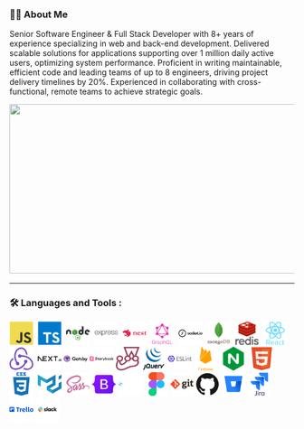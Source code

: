 ### :man_technologist: About Me   


Senior Software Engineer & Full Stack Developer with 8+ years of experience specializing in web and back-end development. Delivered scalable solutions for applications supporting over 1 million daily active users, optimizing system performance. Proficient in writing maintainable, efficient code and leading teams of up to 8 engineers, driving project delivery timelines by 20%. Experienced in collaborating with cross-functional, remote teams to achieve strategic goals.



<div align="center">
  <img src="https://media.giphy.com/media/dWesBcTLavkZuG35MI/giphy.gif" width="600" height="300"/>
</div>



---

### :hammer_and_wrench: Languages and Tools :
<div>
  <img src="https://github.com/devicons/devicon/blob/master/icons/javascript/javascript-original.svg" title="Javascript" alt="Javascript" width="42" height="42"/>&nbsp;
  <img src="https://github.com/devicons/devicon/blob/master/icons/typescript/typescript-original.svg" title="Typescript" alt="Typescript" width="42" height="42"/>&nbsp;
  <img src="https://github.com/devicons/devicon/blob/master/icons/nodejs/nodejs-original-wordmark.svg" title="NodeJS" alt="NodeJS" width="42" height="42"/>&nbsp;
  <img src="https://github.com/devicons/devicon/blob/master/icons/express/express-original-wordmark.svg" title="ExpressJS" alt="ExpressJS" width="42" height="42"/>&nbsp;
  <img src="https://github.com/devicons/devicon/blob/master/icons/nestjs/nestjs-plain-wordmark.svg" title="NestJS" alt="NestJS" width="42" height="42"/>&nbsp;
  <img src="https://github.com/devicons/devicon/blob/master/icons/graphql/graphql-plain-wordmark.svg" title="GraphQL" alt="GraphQL" width="42" height="42"/>&nbsp;
  <img src="https://github.com/devicons/devicon/blob/master/icons/socketio/socketio-original-wordmark.svg" title="SocketIO" alt="SocketIO" width="42" height="42"/>&nbsp;
  <img src="https://github.com/devicons/devicon/blob/master/icons/mongodb/mongodb-original-wordmark.svg" title="MongoDB" alt="MongoDB" width="42" height="42"/>&nbsp;
  <img src="https://github.com/devicons/devicon/blob/master/icons/redis/redis-original-wordmark.svg" title="Redis" alt="Redis" width="42" height="42"/>&nbsp;
  <img src="https://github.com/devicons/devicon/blob/master/icons/react/react-original-wordmark.svg" title="React" alt="React" width="42" height="42"/>&nbsp;
  <img src="https://github.com/devicons/devicon/blob/master/icons/redux/redux-original.svg" title="Redux" alt="Redux " width="42" height="42"/>&nbsp;
  <img src="https://raw.githubusercontent.com/devicons/devicon/1119b9f84c0290e0f0b38982099a2bd027a48bf1/icons/nextjs/nextjs-original-wordmark.svg" title="Next Js" **alt="Next Js" width="42" height="42"/>
  <img src="https://github.com/devicons/devicon/blob/master/icons/gatsby/gatsby-original-wordmark.svg" title="Gatsby" **alt="Gatsby" width="42" height="42"/>
  <img src="https://github.com/devicons/devicon/blob/master/icons/storybook/storybook-original-wordmark.svg" title="Storyblock" **alt="Storyblock" width="42" height="42"/>
  <img src="https://github.com/devicons/devicon/blob/master/icons/jest/jest-plain.svg" title="Jest" **alt="Jest" width="42" height="42"/>  
  <img src="https://raw.githubusercontent.com/devicons/devicon/1119b9f84c0290e0f0b38982099a2bd027a48bf1/icons/jquery/jquery-original-wordmark.svg" title="JQuery" **alt="JQuery" width="42" height="42"/>
  <img src="https://github.com/devicons/devicon/blob/master/icons/eslint/eslint-original-wordmark.svg" title="ESLint" **alt="ESLint" width="42" height="42"/>
  <img src="https://github.com/devicons/devicon/blob/master/icons/firebase/firebase-plain-wordmark.svg" title="Firebase" alt="Firebase" width="42" height="42"/>&nbsp;
  <img src="https://github.com/devicons/devicon/blob/master/icons/nginx/nginx-original.svg" title="Nginx" alt="Nginx" width="42" height="42"/>&nbsp;
  <img src="https://github.com/devicons/devicon/blob/master/icons/html5/html5-original.svg" title="HTML5" alt="HTML" width="42" height="42"/>&nbsp;
  <img src="https://github.com/devicons/devicon/blob/master/icons/css3/css3-plain-wordmark.svg"  title="CSS3" alt="CSS" width="42" height="42"/>&nbsp;  
  <img src="https://github.com/devicons/devicon/blob/master/icons/materialui/materialui-original.svg" title="Material UI" alt="Material UI" width="42" height="42"/>&nbsp;
  <img src="https://raw.githubusercontent.com/devicons/devicon/1119b9f84c0290e0f0b38982099a2bd027a48bf1/icons/sass/sass-original.svg" title="Sass" **alt="Sass" width="42" height="42"/>
  <img src="https://raw.githubusercontent.com/devicons/devicon/1119b9f84c0290e0f0b38982099a2bd027a48bf1/icons/bootstrap/bootstrap-original.svg" title="Bootstrap" **alt="Bootstrap" width="42" height="42"/>
  <img src="https://raw.githubusercontent.com/devicons/devicon/1119b9f84c0290e0f0b38982099a2bd027a48bf1/icons/tailwindcss/tailwindcss-original-wordmark.svg" title="Tailwind CSS" **alt="Tailwind CSS" width="42" height="42"/>
  <img src="https://github.com/devicons/devicon/blob/master/icons/figma/figma-original.svg" title="Figma" **alt="Figma" width="42" height="42"/>
  <img src="https://github.com/devicons/devicon/blob/master/icons/git/git-original-wordmark.svg" title="Git" **alt="Git" width="42" height="42"/>
  <img src="https://raw.githubusercontent.com/devicons/devicon/1119b9f84c0290e0f0b38982099a2bd027a48bf1/icons/github/github-original.svg" title="GitHub" **alt="GitHub" width="42" height="42"/>
  <img src="https://raw.githubusercontent.com/devicons/devicon/1119b9f84c0290e0f0b38982099a2bd027a48bf1/icons/bitbucket/bitbucket-original.svg" title="Bitbucket" **alt="Bitbucket" width="42" height="42"/>
  <img src="https://raw.githubusercontent.com/devicons/devicon/1119b9f84c0290e0f0b38982099a2bd027a48bf1/icons/jira/jira-original-wordmark.svg" title="Jira" **alt="Jira" width="42" height="42"/>
  <img src="https://raw.githubusercontent.com/devicons/devicon/1119b9f84c0290e0f0b38982099a2bd027a48bf1/icons/trello/trello-plain-wordmark.svg" title="Trello" **alt="Trello" width="42" height="42"/>
  <img src="https://github.com/devicons/devicon/blob/master/icons/slack/slack-original-wordmark.svg" title="Slack" **alt="Slack" width="42" height="42"/>
 
</div>

